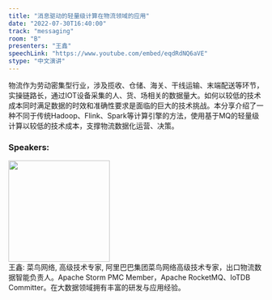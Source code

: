 ```yaml
---
title: "消息驱动的轻量级计算在物流领域的应用"
date: "2022-07-30T16:40:00"
track: "messaging"
room: "B"
presenters: "王鑫"
speechLink: "https://www.youtube.com/embed/eqdRdNQ6aVE"
stype: "中文演讲"
---
```

物流作为劳动密集型行业，涉及揽收、仓储、海关、干线运输、末端配送等环节，实操链路长，通过IOT设备采集的人、货、场相关的数据量大。如何以较低的技术成本同时满足数据的时效和准确性要求是面临的巨大的技术挑战。本分享介绍了一种不同于传统Hadoop、Flink、Spark等计算引擎的方法，使用基于MQ的轻量级计算以较低的技术成本，支撑物流数据化运营、决策。
 ### Speakers: 
 <img src="images/speaker/1064.png" width="200" /><br>王鑫: 菜鸟网络, 高级技术专家, 阿里巴巴集团菜鸟网络高级技术专家，出口物流数据智能负责人。Apache Storm PMC Member，Apache RocketMQ、IoTDB Committer。在大数据领域拥有丰富的研发与应用经验。

 